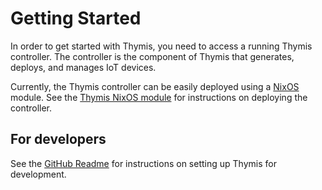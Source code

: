 # Getting Started

In order to get started with Thymis, you need to access a running Thymis controller. The controller is the component of Thymis that generates, deploys, and manages IoT devices.

Currently, the Thymis controller can be easily deployed using a [NixOS](https://nixos.org/) module.
See the [Thymis NixOS module](getting_started/nixos) for instructions on deploying the controller.

## For developers

See the [GitHub Readme](https://github.com/Thymis-io/thymis#getting-started) for instructions on setting up Thymis for development.
